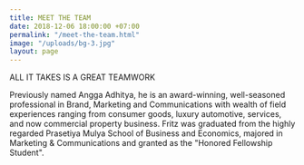 ```yaml
---
title: MEET THE TEAM
date: 2018-12-06 18:00:00 +07:00
permalink: "/meet-the-team.html"
image: "/uploads/bg-3.jpg"
layout: page
---
```


ALL IT TAKES IS A GREAT TEAMWORK

Previously named Angga Adhitya, he is an award-winning, well-seasoned professional in Brand, Marketing and Communications with wealth of field experiences ranging from consumer goods, luxury automotive, services, and now commercial property business. Fritz was graduated from the highly regarded Prasetiya Mulya School of Business and Economics, majored in Marketing & Communications and granted as the "Honored Fellowship Student".